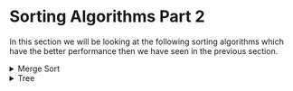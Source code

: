 # Sorting Algorithms Part 2

In this section we will be looking at the following sorting algorithms which have the better performance then we have seen in the previous section.

<details>
  <summary> Merge Sort </summary>

# What is Merge Sort?

- Merge sort is a divide and conquer algorithm.
- It divides input array in two halves, calls itself for the two halves and then merges the two sorted halves.

![mergr sort](./assets/merge_sort_concept.png)

## How does it work?

Let's take the example from the image above and see how merge sort works.

```text
arr = [ 3,8 ,1 ,9 ,4, 0, 5, 7]

Divid the array into two halves:
[ 3, 8, 1, 9 ] [ 4, 0, 5, 7 ]

Divid the array into two halves:
[ 3, 8 ] [ 1, 9 ] [ 4, 0 ] [ 5, 7 ]

Divid the array into two halves - Step 1:
[ 3 ] [ 8 ] [ 1 ] [ 9 ] [ 4 ] [ 0 ] [ 5 ] [ 7 ]

Merge the array - Step 2:
[ 3, 8 ] [ 1, 9 ] [ 0, 4 ] [ 5, 7 ]

Merge the array - Step 3:
[ 1, 3, 8, 9 ] [ 0, 4, 5, 7 ]

Merge the array - Step 4:
[ 0, 1, 3, 4, 5, 7, 8, 9 ]
```

From step 1 to step 2, we need to move pointer eight times, same as from step 2 to step 3 and from step 3 to step 4, so the complexity is `8*3 = 24`.

## Complexity

Let's take a dive into the complexity of merge sort.

```text
Step 1:
[ ] [ ] [ ] [ ] [ ] [ ] [ ] [ ]

Step 2:
[ ] [ ] [ ] [ ]

Step 3:
[ ][ ]

Step 4
[ ]
```

Length of an array = `8`, `8/2 = 4, 8/4 = 2, 8/8 = 1`, let's assume the length of an array is `n` and follow the same pattern, it would be like `n/2`, `n/4`, `n/8` and `1`, 1 = `n/2^k`, `2^k = n`, and `log2^n = k`(k means the total number of merging ), we have merged log2^n times, and each time we need to move pointer `n` times, so the complexity is `n*log2^n`, which is `O(nlogn)`.

```text
length = 8

8*log2^8 = 8*3 = 24(just like the graph below)
```

![complexity](./assets/complexity.png)

## Pseudocode

```text
// Part 1
merge(arr1, arr2):
  result = [], i = 0, j = 0
  while i < arr1.length && j < arr2.length:
    if arr1[i] > arr2[j]:
      add arr2[j] to result
      j++
    else:
      add arr1[i] to result
      i++

either arr1 or arr2 will have something left, pul all remaining elements to result by using loop.

// Part 2
mergeSort(arr):
  if arr.length = 1:
    return arr
  else:
    mid = arr.length/2
    left = arr.slice(0, middle)
    right = arr.slice(middle, arr.length)
    return merge(mergeSort(left), mergeSort(right))
```

**function mergeSort** is a **recursive function**, it will call itself until the length of array is 1, then it will return the array, and then it will merge the array.

**function merge** is a function that will merge two **sorted** arrays into one sorted array.

## Implementation

```ts
// Define merge function
// Need to pass sorted arrays
function merge(arr1: number[], arr2: number[]) {
  let result: number[] = [];
  let i = 0;
  let j = 0;

  while (i < arr1.length && j < arr2.length) {
    if (arr1[i] > arr2[j]) {
      result.push(arr2[j]);
      j++;
    } else {
      result.push(arr1[i]);
      i++;
    }
  }
  // Dealing with the left elements, loop them and add the to the arr
  while (i < arr1.length) {
    result.push(arr1[i]);
    i++;
  }
  while (j < arr2.length) {
    result.push(arr2[j]);
    j++;
  }
  return result;
}
// console.log(merge([1, 5, 9], [-3, 2, 7]));

function mergeSort(arr: number[]): number[] {
  if (arr.length <= 1) {
    return arr;
  } else {
    let middle = Math.floor(arr.length / 2);
    let left = arr.slice(0, middle);
    let right = arr.slice(middle, arr.length);
    return merge(mergeSort(left), mergeSort(right));
  }
}

console.log(mergeSort([13, 9, 10, 4, 7, 2, 11, 5, 19, 1]));

/**
 * Result
[
  1,  2,  4,  5,  7,
  9, 10, 11, 13, 19
]
 * 
*/
```

## Big O of Merge Sort

- Worse case: `O(nlogn)`
- Best case: `O(nlogn)`
- Average case: `O(nlogn)`

When using merge sort, we know that it has to divide the array into two havles and then merge them wherther the array is sorted or not, so the best case, worse case and average case are all the same.

Take a look at the code, when implementing merge sort, we have created several new arrays (left, right) and recursive calls, so the space complexity is `O(n)`.

### Resources

[Learn Merge Sort in 13 minutes](https://www.youtube.com/watch?v=3j0SWDX4AtU)
[Sort List - Merge Sort](https://www.youtube.com/watch?v=TGveA1oFhrc)

</details>

<details>
  <summary>Tree</summary>

# What is Tree?

Tree is a data structure that consists of nodes in a parent/child relationship.

- A tree should have only one root node.
- Another definition of tree is **"tree is acyclic"**, which means there is **no cycle** in the tree.

![tree](./assets/tree.png)

## Various types of trees

- Binary Tree

  - Each node can have **at most two** children.

  ![binaryTree](./assets/binaryTree.png)

- Complete Binary Tree

  - Every level of the tree is **filled** except for the last level.
  - The last level is filled from **left to right**.

  ![completeBimaryTree](./assets/completeBinaryTree.png)

- Full Binary Tree

  - All **leaf nodes** have the same depth.

  ![fullBinaryTree](./assets/fullBinaryTree.png)

- Max Heap

  - A **complete binary tree** where the largest node is always **at the root** for any sub-trees.

  ![maxHeap](./assets/maxHeap.png)

### Try to make this tree a max heap

![practice](./assets/pracitce.png)

Result should be:

![practiceResult](./assets/practiceResult.png)

## How to create a max heap?

Swap a node called `N` down, and keep swapping id the node `N` has a child node that is bigger than the node `N`.

</details>
